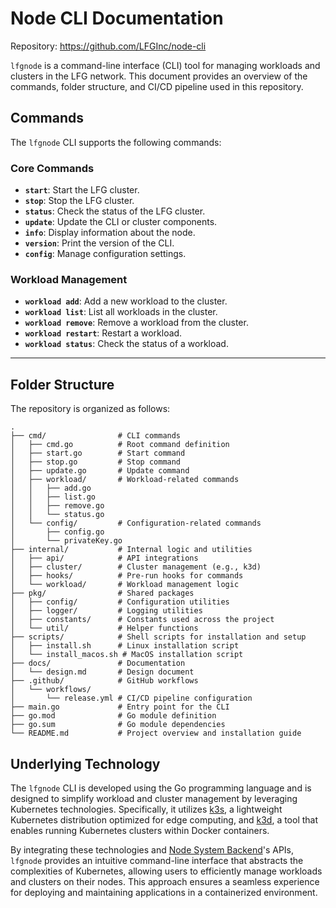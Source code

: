 # Node CLI Documentation

Repository: https://github.com/LFGInc/node-cli

`lfgnode` is a command-line interface (CLI) tool for managing workloads and clusters in the LFG network. This document provides an overview of the commands, folder structure, and CI/CD pipeline used in this repository.

## Commands

The `lfgnode` CLI supports the following commands:

### Core Commands
- **`start`**: Start the LFG cluster.
- **`stop`**: Stop the LFG cluster.
- **`status`**: Check the status of the LFG cluster.
- **`update`**: Update the CLI or cluster components.
- **`info`**: Display information about the node.
- **`version`**: Print the version of the CLI.
- **`config`**: Manage configuration settings.

### Workload Management
- **`workload add`**: Add a new workload to the cluster.
- **`workload list`**: List all workloads in the cluster.
- **`workload remove`**: Remove a workload from the cluster.
- **`workload restart`**: Restart a workload.
- **`workload status`**: Check the status of a workload.

---

## Folder Structure

The repository is organized as follows:

```
.
├── cmd/                # CLI commands
│   ├── cmd.go          # Root command definition
│   ├── start.go        # Start command
│   ├── stop.go         # Stop command
│   ├── update.go       # Update command
│   ├── workload/       # Workload-related commands
│   │   ├── add.go
│   │   ├── list.go
│   │   ├── remove.go
│   │   └── status.go
│   └── config/         # Configuration-related commands
│       ├── config.go
│       └── privateKey.go
├── internal/           # Internal logic and utilities
│   ├── api/            # API integrations
│   ├── cluster/        # Cluster management (e.g., k3d)
│   ├── hooks/          # Pre-run hooks for commands
│   └── workload/       # Workload management logic
├── pkg/                # Shared packages
│   ├── config/         # Configuration utilities
│   ├── logger/         # Logging utilities
│   ├── constants/      # Constants used across the project
│   └── util/           # Helper functions
├── scripts/            # Shell scripts for installation and setup
│   ├── install.sh      # Linux installation script
│   └── install_macos.sh # MacOS installation script
├── docs/               # Documentation
│   └── design.md       # Design document
├── .github/            # GitHub workflows
│   └── workflows/
│       └── release.yml # CI/CD pipeline configuration
├── main.go             # Entry point for the CLI
├── go.mod              # Go module definition
├── go.sum              # Go module dependencies
└── README.md           # Project overview and installation guide
```

## Underlying Technology

The `lfgnode` CLI is developed using the Go programming language and is designed to simplify workload and cluster management by leveraging Kubernetes technologies. Specifically, it utilizes [k3s](https://k3s.io/), a lightweight Kubernetes distribution optimized for edge computing, and [k3d](https://k3d.io/stable), a tool that enables running Kubernetes clusters within Docker containers.

By integrating these technologies and [Node System Backend](backend.md)'s APIs, `lfgnode` provides an intuitive command-line interface that abstracts the complexities of Kubernetes, allowing users to efficiently manage workloads and clusters on their nodes. This approach ensures a seamless experience for deploying and maintaining applications in a containerized environment.

